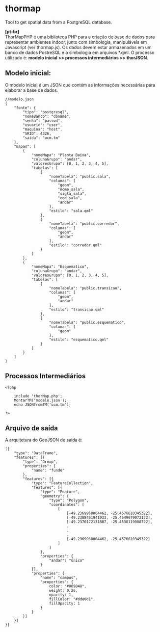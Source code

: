 # thormap
Tool to get spatial data from a PostgreSQL database.

**[pt-br]**  
ThorMapPHP é uma biblioteca PHP para a criação de base de dados para representar ambientes indoor, junto com simbologia, manipuláveis em Javascript (ver thormap.js). Os dados devem estar armazenados em um banco de dados PostreSQL e a simbologia em arquivos \*.qml. O processo utilizado é: **modelo inicial >> processos intermediários >> thorJSON**.

## Modelo inicial:
O modelo inicial é um JSON que contém as informações necessárias para elaborar a base de dados.
```
//modelo.json
{
    "fonte": {
        "tipo": "postgresql",
        "nomeBanco": "dbname",
        "senha": "passwd",
        "usuario": "user",
        "maquina": "host",
        "SRID": 4326,
        "saida": "ucm.tm"
    },
    "mapas": [
        {
            "nomeMapa": "Planta Baixa",
            "colunaGrupo": "andar",
            "valoresGrupo": [0, 1, 2, 3, 4, 5],
            "tabelas": [
                {
                    "nomeTabela": "public.sala",
                    "colunas": [
                        "geom",
                        "nome_sala",
                        "sigla_sala",
                        "cod_sala",
                        "andar"
                    ],
                    "estilo": "sala.qml"
                },
                {
                    "nomeTabela": "public.corredor",
                    "colunas": [
                        "geom",
                        "andar"
                    ],
                    "estilo": "corredor.qml"
                }
            ]
        },
        {
            "nomeMapa": "Esquematico",
            "colunaGrupo": "andar",
            "valoresGrupo": [0, 1, 2, 3, 4, 5],
            "tabelas": [
                {
                    "nomeTabela": "public.transicao",
                    "colunas": [
                        "geom",
                        "andar"
                    ],
                    "estilo": "transicao.qml"
                },
                {
                    "nomeTabela": "public.esquematico",
                    "colunas": [
                        "geom"
                    ],
                    "estilo": "esquematico.qml"
                }
            ]
        }
    ]
}

```
## Processos Intermediários 
```
<?php 

    include 'thorMap.php';
    MontarTM('modelo.json');
    echo JSONfromTM('ucm.tm');
    
?>
```

## Arquivo de saída
A arquitetura do GeoJSON de saída é: 
```
[{
	"type": "DataFrame",
	"features": [{
		"type": "Group",
		"properties": {
			"name": "fundo"
		},
		"features": [{
			"type": "FeatureCollection",
			"features": [{
				"type": "Feature",
				"geometry": {
					"type": "Polygon",
					"coordinates": [
						[
							[-49.2369968004462, -25.4576610345322],
							[-49.2388461941933, -25.4549679072122],
							[-49.2370172131807, -25.4538119008722],
							.
							.
							.
							[-49.2369968004462, -25.4576610345322]
						]
					]
				},
				"properties": {
					"andar": "único"
				}
			}],
			"properties": {
				"name": "campus",
				"properties": {
					color: "#809848",
					weight: 0.26,
					opacity: 1,
					fillColor: "#dde0d1",
					fillOpacity: 1
				}
			}
		}]
	}]
}]
```

